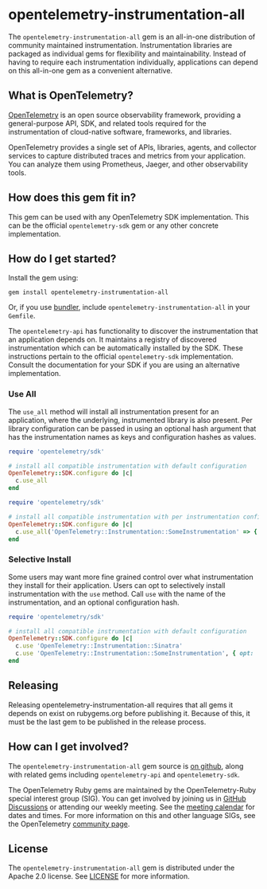 # opentelemetry-instrumentation-all

The `opentelemetry-instrumentation-all` gem is an all-in-one distribution of community maintained instrumentation. Instrumentation libraries are packaged as individual gems for flexibility and maintainability. Instead of having to require each instrumentation individually, applications can depend on this all-in-one gem as a convenient alternative.

## What is OpenTelemetry?

[OpenTelemetry][opentelemetry-home] is an open source observability framework, providing a general-purpose API, SDK, and related tools required for the instrumentation of cloud-native software, frameworks, and libraries.

OpenTelemetry provides a single set of APIs, libraries, agents, and collector services to capture distributed traces and metrics from your application. You can analyze them using Prometheus, Jaeger, and other observability tools.

## How does this gem fit in?

This gem can be used with any OpenTelemetry SDK implementation. This can be the official `opentelemetry-sdk` gem or any other concrete implementation.

## How do I get started?

Install the gem using:

```
gem install opentelemetry-instrumentation-all
```

Or, if you use [bundler][bundler-home], include `opentelemetry-instrumentation-all` in your `Gemfile`.


The `opentelemetry-api` has functionality to discover the instrumentation that an application depends on. It maintains a registry of discovered instrumentation which can be automatically installed by the SDK. These instructions pertain to the official `opentelemetry-sdk` implementation. Consult the documentation for your SDK if you are using an alternative implementation.


### Use All

The `use_all` method will install all instrumentation present for an application, where the underlying, instrumented library is also present. Per library configuration can be passed in using an optional hash argument that has the instrumentation names as keys and configuration hashes as values.


```ruby
require 'opentelemetry/sdk'

# install all compatible instrumentation with default configuration
OpenTelemetry::SDK.configure do |c|
  c.use_all
end
```

```ruby
require 'opentelemetry/sdk'

# install all compatible instrumentation with per instrumentation configuration overrides
OpenTelemetry::SDK.configure do |c|
  c.use_all('OpenTelemetry::Instrumentation::SomeInstrumentation' => { opt: 'value' })
end
```

### Selective Install

Some users may want more fine grained control over what instrumentation they install for their application. Users can opt to selectively install instrumentation with the `use` method. Call `use` with the name of the instrumentation, and an optional configuration hash.

```ruby
require 'opentelemetry/sdk'

# install all compatible instrumentation with default configuration
OpenTelemetry::SDK.configure do |c|
  c.use 'OpenTelemetry::Instrumentation::Sinatra'
  c.use 'OpenTelemetry::Instrumentation::SomeInstrumentation', { opt: 'value' }
end
```

## Releasing

Releasing opentelemetry-instrumentation-all requires that all gems it depends on exist on rubygems.org before publishing it. Because of this, it must be the last gem to be published in the release process.

## How can I get involved?

The `opentelemetry-instrumentation-all` gem source is [on github][repo-github], along with related gems including `opentelemetry-api` and `opentelemetry-sdk`.

The OpenTelemetry Ruby gems are maintained by the OpenTelemetry-Ruby special interest group (SIG). You can get involved by joining us in [GitHub Discussions][discussions-url] or attending our weekly meeting. See the [meeting calendar][community-meetings] for dates and times. For more information on this and other language SIGs, see the OpenTelemetry [community page][ruby-sig].

## License

The `opentelemetry-instrumentation-all` gem is distributed under the Apache 2.0 license. See [LICENSE][license-github] for more information.


[opentelemetry-home]: https://opentelemetry.io
[bundler-home]: https://bundler.io
[repo-github]: https://github.com/open-telemetry/opentelemetry-ruby
[license-github]: https://github.com/open-telemetry/opentelemetry-ruby-contrib/blob/main/main/LICENSE
[ruby-sig]: https://github.com/open-telemetry/community#ruby-sig
[community-meetings]: https://github.com/open-telemetry/community#community-meetings
[discussions-url]: https://github.com/open-telemetry/opentelemetry-ruby/discussions
